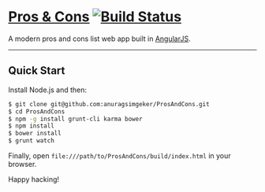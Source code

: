 # [Pros & Cons](https://github.com/anuragsimgeker/ProsAndCons) [![Build Status](https://api.travis-ci.org/anuragsimgeker/ProsAndCons.png)](https://travis-ci.org/anuragsimgeker/ProsAndCons)

A modern pros and cons list web app built in [AngularJS](http://angularjs.org).

***

## Quick Start

Install Node.js and then:

```sh
$ git clone git@github.com:anuragsimgeker/ProsAndCons.git
$ cd ProsAndCons
$ npm -g install grunt-cli karma bower
$ npm install
$ bower install
$ grunt watch
```

Finally, open `file:///path/to/ProsAndCons/build/index.html` in your browser.

Happy hacking!
